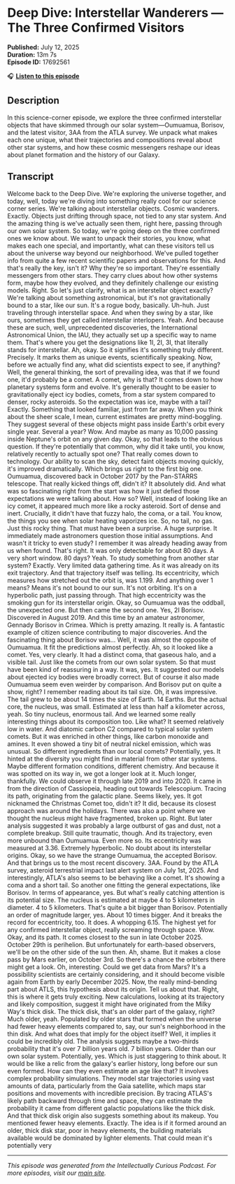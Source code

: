 # Deep Dive: Interstellar Wanderers — The Three Confirmed Visitors

**Published:** July 12, 2025  
**Duration:** 13m 7s  
**Episode ID:** 17692561

🎧 **[Listen to this episode](https://intellectuallycurious.buzzsprout.com/2529712/episodes/17692561-deep-dive-interstellar-wanderers-—-the-three-confirmed-visitors)**

## Description

In this science-corner episode, we explore the three confirmed interstellar objects that have skimmed through our solar system—Oumuamua, Borisov, and the latest visitor, 3AA from the ATLA survey. We unpack what makes each one unique, what their trajectories and compositions reveal about other star systems, and how these cosmic messengers reshape our ideas about planet formation and the history of our Galaxy.

## Transcript

Welcome back to the Deep Dive. We're exploring the universe together, and today, well, today we're diving into something really cool for our science corner series. We're talking about interstellar objects. Cosmic wanderers. Exactly. Objects just drifting through space, not tied to any star system. And the amazing thing is we've actually seen them, right here, passing through our own solar system. So today, we're going deep on the three confirmed ones we know about. We want to unpack their stories, you know, what makes each one special, and importantly, what can these visitors tell us about the universe way beyond our neighborhood. We've pulled together info from quite a few recent scientific papers and observations for this. And that's really the key, isn't it? Why they're so important. They're essentially messengers from other stars. They carry clues about how other systems form, maybe how they evolved, and they definitely challenge our existing models. Right. So let's just clarify, what is an interstellar object exactly? We're talking about something astronomical, but it's not gravitationally bound to a star, like our sun. It's a rogue body, basically. Uh-huh. Just traveling through interstellar space. And when they swing by a star, like ours, sometimes they get called interstellar interlopers. Yeah. And because these are such, well, unprecedented discoveries, the International Astronomical Union, the IAU, they actually set up a specific way to name them. That's where you get the designations like 1I, 2I, 3I, that literally stands for interstellar. Ah, okay. So it signifies it's something truly different. Precisely. It marks them as unique events, scientifically speaking. Now, before we actually find any, what did scientists expect to see, if anything? Well, the general thinking, the sort of prevailing idea, was that if we found one, it'd probably be a comet. A comet, why is that? It comes down to how planetary systems form and evolve. It's generally thought to be easier to gravitationally eject icy bodies, comets, from a star system compared to denser, rocky asteroids. So the expectation was ice, maybe with a tail? Exactly. Something that looked familiar, just from far away. When you think about the sheer scale, I mean, current estimates are pretty mind-boggling. They suggest several of these objects might pass inside Earth's orbit every single year. Several a year? Wow. And maybe as many as 10,000 passing inside Neptune's orbit on any given day. Okay, so that leads to the obvious question. If they're potentially that common, why did it take until, you know, relatively recently to actually spot one? That really comes down to technology. Our ability to scan the sky, detect faint objects moving quickly, it's improved dramatically. Which brings us right to the first big one. Oumuamua, discovered back in October 2017 by the Pan-STARRS telescope. That really kicked things off, didn't it? It absolutely did. And what was so fascinating right from the start was how it just defied those expectations we were talking about. How so? Well, instead of looking like an icy comet, it appeared much more like a rocky asteroid. Sort of dense and inert. Crucially, it didn't have that fuzzy halo, the coma, or a tail. You know, the things you see when solar heating vaporizes ice. So, no tail, no gas. Just this rocky thing. That must have been a surprise. A huge surprise. It immediately made astronomers question those initial assumptions. And wasn't it tricky to even study? I remember it was already heading away from us when found. That's right. It was only detectable for about 80 days. A very short window. 80 days? Yeah. To study something from another star system? Exactly. Very limited data gathering time. As it was already on its exit trajectory. And that trajectory itself was telling. Its eccentricity, which measures how stretched out the orbit is, was 1.199. And anything over 1 means? Means it's not bound to our sun. It's not orbiting. It's on a hyperbolic path, just passing through. That high eccentricity was the smoking gun for its interstellar origin. Okay, so Oumuamua was the oddball, the unexpected one. But then came the second one. Yes, 2I Borisov. Discovered in August 2019. And this time by an amateur astronomer, Gennady Borisov in Crimea. Which is pretty amazing. It really is. A fantastic example of citizen science contributing to major discoveries. And the fascinating thing about Borisov was... Well, it was almost the opposite of Oumuamua. It fit the predictions almost perfectly. Ah, so it looked like a comet. Yes, very clearly. It had a distinct coma, that gaseous halo, and a visible tail. Just like the comets from our own solar system. So that must have been kind of reassuring in a way. It was, yes. It suggested our models about ejected icy bodies were broadly correct. But of course it also made Oumuamua seem even weirder by comparison. And Borisov put on quite a show, right? I remember reading about its tail size. Oh, it was impressive. The tail grew to be about 14 times the size of Earth. 14 Earths. But the actual core, the nucleus, was small. Estimated at less than half a kilometer across, yeah. So tiny nucleus, enormous tail. And we learned some really interesting things about its composition too. Like what? It seemed relatively low in water. And diatomic carbon C2 compared to typical solar system comets. But it was enriched in other things, like carbon monoxide and amines. It even showed a tiny bit of neutral nickel emission, which was unusual. So different ingredients than our local comets? Potentially, yes. It hinted at the diversity you might find in material from other star systems. Maybe different formation conditions, different chemistry. And because it was spotted on its way in, we got a longer look at it. Much longer, thankfully. We could observe it through late 2019 and into 2020. It came in from the direction of Cassiopeia, heading out towards Telescopium. Tracing its path, originating from the galactic plane. Seems likely, yes. It got nicknamed the Christmas Comet too, didn't it? It did, because its closest approach was around the holidays. There was also a point where we thought the nucleus might have fragmented, broken up. Right. But later analysis suggested it was probably a large outburst of gas and dust, not a complete breakup. Still quite traumatic, though. And its trajectory, even more unbound than Oumuamua. Even more so. Its eccentricity was measured at 3.36. Extremely hyperbolic. No doubt about its interstellar origins. Okay, so we have the strange Oumuamua, the accepted Borisov. And that brings us to the most recent discovery. 3AA. Found by the ATLA survey, asteroid terrestrial impact last alert system on July 1st, 2025. And interestingly, ATLA's also seems to be behaving like a comet. It's showing a coma and a short tail. So another one fitting the general expectations, like Borisov. In terms of appearance, yes. But what's really catching attention is its potential size. The nucleus is estimated at maybe 4 to 5 kilometers in diameter. 4 to 5 kilometers. That's quite a bit bigger than Borisov. Potentially an order of magnitude larger, yes. About 10 times bigger. And it breaks the record for eccentricity, too. It does. A whopping 6.15. The highest yet for any confirmed interstellar object, really screaming through space. Wow. Okay, and its path. It comes closest to the sun in late October 2025. October 29th is perihelion. But unfortunately for earth-based observers, we'll be on the other side of the sun then. Ah, shame. But it makes a close pass by Mars earlier, on October 3rd. So there's a chance the orbiters there might get a look. Oh, interesting. Could we get data from Mars? It's a possibility scientists are certainly considering, and it should become visible again from Earth by early December 2025. Now, the really mind-bending part about ATLS, this hypothesis about its origin. Tell us about that. Right, this is where it gets truly exciting. New calculations, looking at its trajectory and likely composition, suggest it might have originated from the Milky Way's thick disk. The thick disk, that's an older part of the galaxy, right? Much older, yeah. Populated by older stars that formed when the universe had fewer heavy elements compared to, say, our sun's neighborhood in the thin disk. And what does that imply for the object itself? Well, it implies it could be incredibly old. The analysis suggests maybe a two-thirds probability that it's over 7 billion years old. 7 billion years. Older than our own solar system. Potentially, yes. Which is just staggering to think about. It would be like a relic from the galaxy's earlier history, long before our sun even formed. How can they even estimate an age like that? It involves complex probability simulations. They model star trajectories using vast amounts of data, particularly from the Gaia satellite, which maps star positions and movements with incredible precision. By tracing ATLAS's likely path backward through time and space, they can estimate the probability it came from different galactic populations like the thick disk. And that thick disk origin also suggests something about its makeup. You mentioned fewer heavy elements. Exactly. The idea is if it formed around an older, thick disk star, poor in heavy elements, the building materials available would be dominated by lighter elements. That could mean it's potentially very

---
*This episode was generated from the Intellectually Curious Podcast. For more episodes, visit our [main site](https://intellectuallycurious.buzzsprout.com).*
